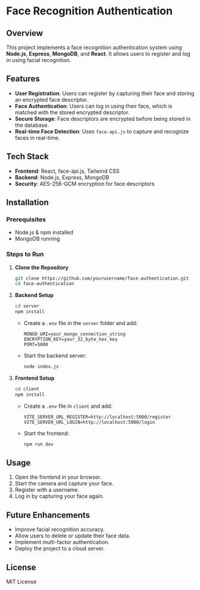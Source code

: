 # Face Recognition Authentication

## Overview
This project implements a face recognition authentication system using **Node.js**, **Express**, **MongoDB**, and **React**. It allows users to register and log in using facial recognition.

## Features
- **User Registration**: Users can register by capturing their face and storing an encrypted face descriptor.
- **Face Authentication**: Users can log in using their face, which is matched with the stored encrypted descriptor.
- **Secure Storage**: Face descriptors are encrypted before being stored in the database.
- **Real-time Face Detection**: Uses `face-api.js` to capture and recognize faces in real-time.

## Tech Stack
- **Frontend**: React, face-api.js, Tailwind CSS
- **Backend**: Node.js, Express, MongoDB
- **Security**: AES-256-GCM encryption for face descriptors

## Installation

### Prerequisites
- Node.js & npm installed
- MongoDB running

### Steps to Run
1. **Clone the Repository**
   ```bash
   git clone https://github.com/yourusername/face-authentication.git
   cd face-authentication
   ```
2. **Backend Setup**
   ```bash
   cd server
   npm install
   ```
   - Create a `.env` file in the `server` folder and add:
     ```env
     MONGO_URI=your_mongo_connection_string
     ENCRYPTION_KEY=your_32_byte_hex_key
     PORT=5000
     ```
   - Start the backend server:
     ```bash
     node index.js
     ```

3. **Frontend Setup**
   ```bash
   cd client
   npm install
   ```
   - Create a `.env` file in `client` and add:
     ```env
     VITE_SERVER_URL_REGISTER=http://localhost:5000/register
     VITE_SERVER_URL_LOGIN=http://localhost:5000/login
     ```
   - Start the frontend:
     ```bash
     npm run dev
     ```

## Usage
1. Open the frontend in your browser.
2. Start the camera and capture your face.
3. Register with a username.
4. Log in by capturing your face again.

## Future Enhancements
- Improve facial recognition accuracy.
- Allow users to delete or update their face data.
- Implement multi-factor authentication.
- Deploy the project to a cloud server.

## License
MIT License

